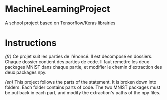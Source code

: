 # MachineLearningProject
A school project based on Tensorflow/Keras librairies

# Instructions

_(fr)_ Ce projet suit les parties de l'énoncé.
Il est décomposé en dossiers. Chaque dossier contient des parties de code.
Il faut remettre les deux packages MNIST dans chaque partie, et modifier le chemin d'extraction des deux packages npy.

_(en)_ This project follows the parts of the statement.
It is broken down into folders. Each folder contains parts of code.
The two MNIST packages must be put back in each part, and modify the extraction's paths of the npy files.
